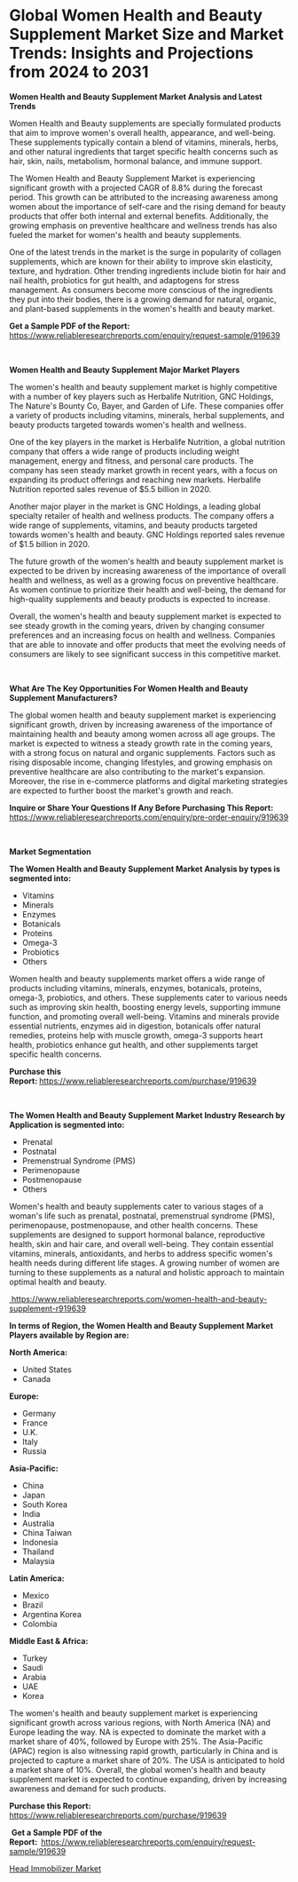 <p><h1>Global Women Health and Beauty Supplement Market Size and Market Trends: Insights and Projections from 2024 to 2031</h1></p><p><strong>Women Health and Beauty Supplement Market Analysis and Latest Trends</strong></p>
<p><p>Women Health and Beauty supplements are specially formulated products that aim to improve women's overall health, appearance, and well-being. These supplements typically contain a blend of vitamins, minerals, herbs, and other natural ingredients that target specific health concerns such as hair, skin, nails, metabolism, hormonal balance, and immune support.</p><p>The Women Health and Beauty Supplement Market is experiencing significant growth with a projected CAGR of 8.8% during the forecast period. This growth can be attributed to the increasing awareness among women about the importance of self-care and the rising demand for beauty products that offer both internal and external benefits. Additionally, the growing emphasis on preventive healthcare and wellness trends has also fueled the market for women's health and beauty supplements.</p><p>One of the latest trends in the market is the surge in popularity of collagen supplements, which are known for their ability to improve skin elasticity, texture, and hydration. Other trending ingredients include biotin for hair and nail health, probiotics for gut health, and adaptogens for stress management. As consumers become more conscious of the ingredients they put into their bodies, there is a growing demand for natural, organic, and plant-based supplements in the women's health and beauty market.</p></p>
<p><strong>Get a Sample PDF of the Report:&nbsp;</strong> <a href="https://www.reliableresearchreports.com/enquiry/request-sample/919639">https://www.reliableresearchreports.com/enquiry/request-sample/919639</a></p>
<p>&nbsp;</p>
<p><strong>Women Health and Beauty Supplement Major Market Players</strong></p>
<p><p>The women's health and beauty supplement market is highly competitive with a number of key players such as Herbalife Nutrition, GNC Holdings, The Nature's Bounty Co, Bayer, and Garden of Life. These companies offer a variety of products including vitamins, minerals, herbal supplements, and beauty products targeted towards women's health and wellness.</p><p>One of the key players in the market is Herbalife Nutrition, a global nutrition company that offers a wide range of products including weight management, energy and fitness, and personal care products. The company has seen steady market growth in recent years, with a focus on expanding its product offerings and reaching new markets. Herbalife Nutrition reported sales revenue of $5.5 billion in 2020.</p><p>Another major player in the market is GNC Holdings, a leading global specialty retailer of health and wellness products. The company offers a wide range of supplements, vitamins, and beauty products targeted towards women's health and beauty. GNC Holdings reported sales revenue of $1.5 billion in 2020.</p><p>The future growth of the women's health and beauty supplement market is expected to be driven by increasing awareness of the importance of overall health and wellness, as well as a growing focus on preventive healthcare. As women continue to prioritize their health and well-being, the demand for high-quality supplements and beauty products is expected to increase.</p><p>Overall, the women's health and beauty supplement market is expected to see steady growth in the coming years, driven by changing consumer preferences and an increasing focus on health and wellness. Companies that are able to innovate and offer products that meet the evolving needs of consumers are likely to see significant success in this competitive market.</p></p>
<p>&nbsp;</p>
<p><strong>What Are The Key Opportunities For Women Health and Beauty Supplement Manufacturers?</strong></p>
<p><p>The global women health and beauty supplement market is experiencing significant growth, driven by increasing awareness of the importance of maintaining health and beauty among women across all age groups. The market is expected to witness a steady growth rate in the coming years, with a strong focus on natural and organic supplements. Factors such as rising disposable income, changing lifestyles, and growing emphasis on preventive healthcare are also contributing to the market's expansion. Moreover, the rise in e-commerce platforms and digital marketing strategies are expected to further boost the market's growth and reach.</p></p>
<p><strong>Inquire or Share Your Questions If Any Before Purchasing This Report:</strong> <a href="https://www.reliableresearchreports.com/enquiry/pre-order-enquiry/919639">https://www.reliableresearchreports.com/enquiry/pre-order-enquiry/919639</a></p>
<p>&nbsp;</p>
<p><strong>Market Segmentation</strong></p>
<p><strong>The Women Health and Beauty Supplement Market Analysis by types is segmented into:</strong></p>
<p><ul><li>Vitamins</li><li>Minerals</li><li>Enzymes</li><li>Botanicals</li><li>Proteins</li><li>Omega-3</li><li>Probiotics</li><li>Others</li></ul></p>
<p><p>Women health and beauty supplements market offers a wide range of products including vitamins, minerals, enzymes, botanicals, proteins, omega-3, probiotics, and others. These supplements cater to various needs such as improving skin health, boosting energy levels, supporting immune function, and promoting overall well-being. Vitamins and minerals provide essential nutrients, enzymes aid in digestion, botanicals offer natural remedies, proteins help with muscle growth, omega-3 supports heart health, probiotics enhance gut health, and other supplements target specific health concerns.</p></p>
<p><strong>Purchase this Report:&nbsp;</strong><a href="https://www.reliableresearchreports.com/purchase/919639">https://www.reliableresearchreports.com/purchase/919639</a></p>
<p>&nbsp;</p>
<p><strong>The Women Health and Beauty Supplement Market Industry Research by Application is segmented into:</strong></p>
<p><ul><li>Prenatal</li><li>Postnatal</li><li>Premenstrual Syndrome (PMS)</li><li>Perimenopause</li><li>Postmenopause</li><li>Others</li></ul></p>
<p><p>Women's health and beauty supplements cater to various stages of a woman's life such as prenatal, postnatal, premenstrual syndrome (PMS), perimenopause, postmenopause, and other health concerns. These supplements are designed to support hormonal balance, reproductive health, skin and hair care, and overall well-being. They contain essential vitamins, minerals, antioxidants, and herbs to address specific women's health needs during different life stages. A growing number of women are turning to these supplements as a natural and holistic approach to maintain optimal health and beauty.</p></p>
<p><a href="https://www.reliableresearchreports.com/women-health-and-beauty-supplement-r919639">&nbsp;https://www.reliableresearchreports.com/women-health-and-beauty-supplement-r919639</a></p>
<p><strong>In terms of Region, the Women Health and Beauty Supplement Market Players available by Region are:</strong></p>
<p>
    <p> <strong> North America: </strong>
        <ul>
            <li>United States</li>
            <li>Canada</li>
        </ul>
        </p> 
    <p> <strong> Europe: </strong>
        <ul>
            <li>Germany</li>
            <li>France</li>
            <li>U.K.</li>
            <li>Italy</li>
            <li>Russia</li>
        </ul>
        </p> 
    <p> <strong> Asia-Pacific: </strong>
        <ul>
            <li>China</li>
            <li>Japan</li>
            <li>South Korea</li>
            <li>India</li>
            <li>Australia</li>
            <li>China Taiwan</li>
            <li>Indonesia</li>
            <li>Thailand</li>
            <li>Malaysia</li>
        </ul>
        </p> 
    <p> <strong> Latin America: </strong>
        <ul>
            <li>Mexico</li>
            <li>Brazil</li>
            <li>Argentina Korea</li>
            <li>Colombia</li>
        </ul>
        </p> 
    <p> <strong> Middle East & Africa: </strong>
        <ul>
            <li>Turkey</li>
            <li>Saudi</li>
            <li>Arabia</li>
            <li>UAE</li>
            <li>Korea</li>
        </ul>
    </p>
    </p>
<p><p>The women's health and beauty supplement market is experiencing significant growth across various regions, with North America (NA) and Europe leading the way. NA is expected to dominate the market with a market share of 40%, followed by Europe with 25%. The Asia-Pacific (APAC) region is also witnessing rapid growth, particularly in China and is projected to capture a market share of 20%. The USA is anticipated to hold a market share of 10%. Overall, the global women's health and beauty supplement market is expected to continue expanding, driven by increasing awareness and demand for such products.</p></p>
<p><strong>Purchase this Report: </strong><a href="https://www.reliableresearchreports.com/purchase/919639">https://www.reliableresearchreports.com/purchase/919639</a></p>
<p>&nbsp;<strong>Get a Sample PDF of the Report:&nbsp;&nbsp;</strong><a href="https://www.reliableresearchreports.com/enquiry/request-sample/919639">https://www.reliableresearchreports.com/enquiry/request-sample/919639</a></p>
<p><strong></strong></p>
<p><p><a href="https://view.publitas.com/reportprime-1/insights-into-head-immobilizer-market-share-and-competitive-landscape-for-period-from-2024-to-2031/">Head Immobilizer Market</a></p></p>
